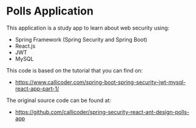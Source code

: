 # Polls Application

This application is a study app to learn about web security using:
- Spring Framework (Spring Security and Spring Boot)
- React.js
- JWT
- MySQL

This code is based on the tutorial that you can find on:
- https://www.callicoder.com/spring-boot-spring-security-jwt-mysql-react-app-part-1/

The original source code can be found at:
- https://github.com/callicoder/spring-security-react-ant-design-polls-app
